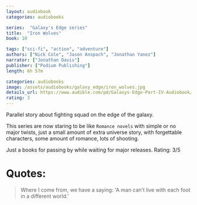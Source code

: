 ```yaml
---
layout: audiobook
categories: audiobooks

series:  "Galaxy's Edge series"
title:  "Iron Wolves"
book: 10

tags: ["sci-fi", "action", "adventure"]
authors: ["Nick Cole", "Jason Anspach", "Jonathan Yanez"]
narrator: ["Jonathan Davis"]
publisher: ["Podium Publishing"]
length: 6h 57m

categories: audiobooks
image: /assets/audiobooks/galaxy_edge/iron_wolves.jpg
details_url: https://www.audible.com/pd/Galaxys-Edge-Part-IV-Audiobook/1772308269
rating: 3
---
```


Parallel story about fighting squad on the edge of the galaxy.

This series are now staring to be like `Romance novels` with simple or no major twists, just a small amount of extra universe story, with forgettable characters, some amount of romance, lots of shooting.

Just a books for passing by while waiting for major releases.
Rating: 3/5

# Quotes:

> Where I come from, we have a saying: 'A man can’t live with each foot in a different world.'